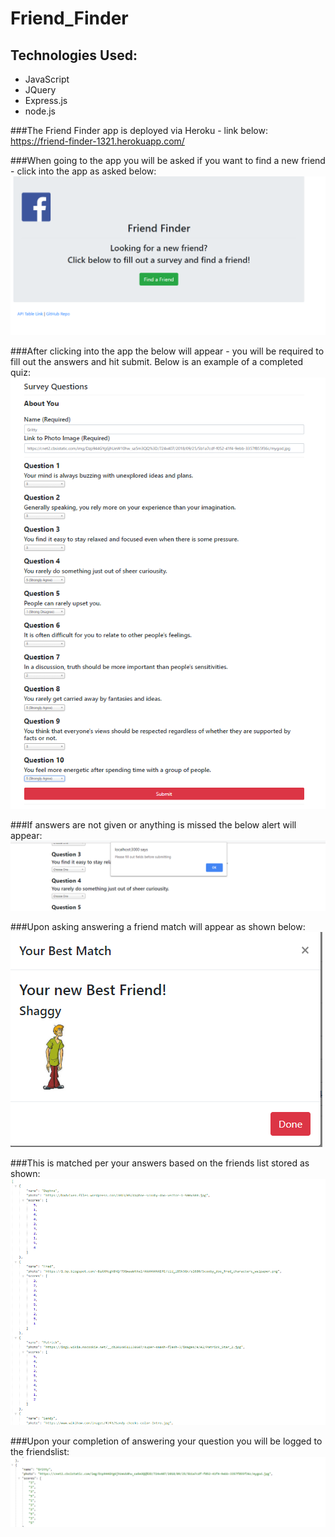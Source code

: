 # Friend_Finder

## Technologies Used:

- JavaScript
- JQuery
- Express.js
- node.js

###The Friend Finder app is deployed via Heroku - link below:
https://friend-finder-1321.herokuapp.com/

###When going to the app you will be asked if you want to find a new friend - click into the app as asked below:
![](Images/entrance.PNG)


###After clicking into the app the below will appear - you will be required to fill out the answers and hit submit. Below is an example of a completed quiz:
![](Images/completeanswers.PNG)


###If answers are not given or anything is missed the below alert will appear:
![](Images/nodata.PNG)

###Upon asking answering a friend match will appear as shown below:
![](Images/answer.PNG)


###This is matched per your answers based on the friends list stored as shown:
![](Images/friendsList.PNG)


###Upon your completion of answering your question you will be logged to the friendslist:
![](Images/addedtolist.PNG)

